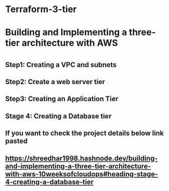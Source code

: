 # Terraform-3-tier
<h1>Building and Implementing a three-tier architecture with AWS<h1>

<h2>Step1: Creating a VPC and subnets<h2>

<h2>Step2: Create a web server tier<h2>

<h2>Step3: Creating an Application Tier<h2>

<h2>Stage 4: Creating a Database tier<h2>

<h2>If you want to check the project details below link pasted<h2>

https://shreedhar1998.hashnode.dev/building-and-implementing-a-three-tier-architecture-with-aws-10weeksofcloudops#heading-stage-4-creating-a-database-tier



